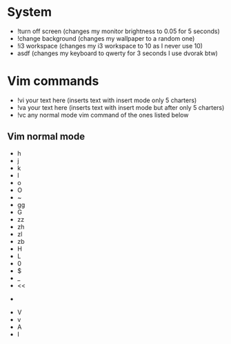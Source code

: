 # System
* !turn off screen (changes my monitor brightness to 0.05 for 5 seconds)
* !change background (changes my wallpaper to a random one)
* !i3 workspace (changes my i3 workspace to 10 as I never use 10)
* asdf (changes my keyboard to qwerty for 3 seconds I use dvorak btw)

# Vim commands
* !vi your text here (inserts text with insert mode only 5 charters)
* !va your text here (inserts text with insert mode but after only 5 charters)
* !vc any normal mode vim command of the ones listed below
## Vim normal mode
* h
* j
* k
* l
* o
* O
* ~
* gg
* G
* zz
* zh
* zl
* zb
* H
* L
* 0
* $
* _
* <<
* >>
* V
* v
* A
* I
